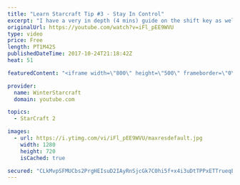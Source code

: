 ```yaml
---
title: "Learn Starcraft Tip #3 - Stay In Control"
excerpt: "I have a very in depth (4 mins) guide on the shift key as well here https://www.youtube.com/watch?v=7x9pHr544oY"
originalUrl: https://youtube.com/watch?v=iFl_pEE9WVU
type: video
price: Free
length: PT1M42S
publishedDateTime: 2017-10-24T21:18:42Z
heat: 51

featuredContent: "<iframe width=\"800\" height=\"500\" frameborder=\"0\" src=\"https://www.youtube.com/embed/iFl_pEE9WVU\" allow=\"accelerometer; autoplay; encrypted-media; gyroscope; picture-in-picture\" allowfullscreen></iframe>"

provider:
  name: WinterStarcraft
  domain: youtube.com

topics:
  - StarCraft 2

images:
  - url: https://i.ytimg.com/vi/iFl_pEE9WVU/maxresdefault.jpg
    width: 1280
    height: 720
    isCached: true

secured: "CLkMvpSFMUCbs2PrgHEIsuD2IAyRnSjcGk7C0hi5f+x4i3uDtTPPxETTrueqEY8yF56uNOwJHXtcjwAp71E29g4U5zFwHtx0grRI0dnfZ1FEaV+xOuskxy0HltHHqg03YMCDtDyX4whkoDQ3JcstDuwBdGIGOl8gaIPCUp8T3C+tAXh6D4k6f5oOmfJ+ZNk/LkC2UyeRhJvR2S0FbYRVIQ11ZRhGQaqxTt4l+NYTengvw5X0CzKgPcoHLUHqKpprcgvCURkw5Hz5za10L7khicd1ty9RHZwAOKns96OMseBcxusPaP/KL4txPItq0AwH/Q0bjjd/YQ4L7IReXYsgXzaDCWLVA/bHDBtu4YR9xOMtcFIOQee2V5kovnX6gRXLh57zYqcHjj4uIObLu0O/48/as7zW5PFwSxKpvJbLN38=;4UuDcckKT82LGWvCfF5PRg=="
---
```


